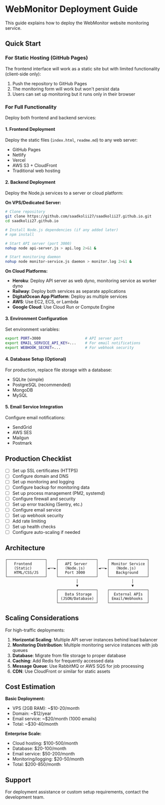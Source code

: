 # WebMonitor Deployment Guide

This guide explains how to deploy the WebMonitor website monitoring service.

## Quick Start

### For Static Hosting (GitHub Pages)

The frontend interface will work as a static site but with limited functionality (client-side only):

1. Push the repository to GitHub Pages
2. The monitoring form will work but won't persist data
3. Users can set up monitoring but it runs only in their browser

### For Full Functionality

Deploy both frontend and backend services:

#### 1. Frontend Deployment
Deploy the static files (`index.html`, `readme.md`) to any web server:
- GitHub Pages
- Netlify
- Vercel
- AWS S3 + CloudFront
- Traditional web hosting

#### 2. Backend Deployment
Deploy the Node.js services to a server or cloud platform:

**On VPS/Dedicated Server:**
```bash
# Clone repository
git clone https://github.com/saadkolii27/saadkolii27.github.io.git
cd saadkolii27.github.io

# Install Node.js dependencies (if any added later)
# npm install

# Start API server (port 3000)
nohup node api-server.js > api.log 2>&1 &

# Start monitoring daemon
nohup node monitor-service.js daemon > monitor.log 2>&1 &
```

**On Cloud Platforms:**
- **Heroku**: Deploy API server as web dyno, monitoring service as worker dyno
- **Railway**: Deploy both services as separate applications
- **DigitalOcean App Platform**: Deploy as multiple services
- **AWS**: Use EC2, ECS, or Lambda
- **Google Cloud**: Use Cloud Run or Compute Engine

#### 3. Environment Configuration

Set environment variables:
```bash
export PORT=3000                    # API server port
export EMAIL_SERVICE_API_KEY=...    # For email notifications
export WEBHOOK_SECRET=...           # For webhook security
```

#### 4. Database Setup (Optional)

For production, replace file storage with a database:
- SQLite (simple)
- PostgreSQL (recommended)
- MongoDB
- MySQL

#### 5. Email Service Integration

Configure email notifications:
- SendGrid
- AWS SES
- Mailgun
- Postmark

## Production Checklist

- [ ] Set up SSL certificates (HTTPS)
- [ ] Configure domain and DNS
- [ ] Set up monitoring and logging
- [ ] Configure backup for monitoring data
- [ ] Set up process management (PM2, systemd)
- [ ] Configure firewall and security
- [ ] Set up error tracking (Sentry, etc.)
- [ ] Configure email service
- [ ] Set up webhook security
- [ ] Add rate limiting
- [ ] Set up health checks
- [ ] Configure auto-scaling if needed

## Architecture

```
┌─────────────────┐    ┌─────────────────┐    ┌─────────────────┐
│   Frontend      │    │   API Server    │    │ Monitor Service │
│   (Static)      │◄──►│   (Node.js)     │◄──►│   (Node.js)     │
│   HTML/CSS/JS   │    │   Port 3000     │    │   Background    │
└─────────────────┘    └─────────────────┘    └─────────────────┘
                                │                        │
                                ▼                        ▼
                       ┌─────────────────┐    ┌─────────────────┐
                       │   Data Storage  │    │  External APIs  │
                       │ (JSON/Database) │    │ Email/Webhooks  │
                       └─────────────────┘    └─────────────────┘
```

## Scaling Considerations

For high-traffic deployments:

1. **Horizontal Scaling**: Multiple API server instances behind load balancer
2. **Monitoring Distribution**: Multiple monitoring service instances with job queues
3. **Database**: Migrate from file storage to proper database
4. **Caching**: Add Redis for frequently accessed data
5. **Message Queue**: Use RabbitMQ or AWS SQS for job processing
6. **CDN**: Use CloudFront or similar for static assets

## Cost Estimation

**Basic Deployment:**
- VPS (2GB RAM): ~$10-20/month
- Domain: ~$12/year
- Email service: ~$20/month (1000 emails)
- Total: ~$30-40/month

**Enterprise Scale:**
- Cloud hosting: $100-500/month
- Database: $20-100/month
- Email service: $50-200/month
- Monitoring/logging: $20-50/month
- Total: $200-850/month

## Support

For deployment assistance or custom setup requirements, contact the development team.